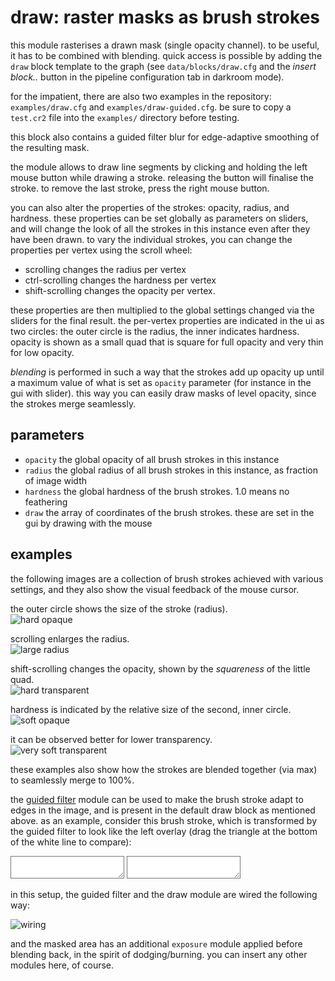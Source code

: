 # draw: raster masks as brush strokes

this module rasterises a drawn mask (single opacity channel). to be useful, it
has to be combined with blending. quick access is possible by adding the `draw`
block template to the graph (see `data/blocks/draw.cfg` and the *insert block..*
button in the pipeline configuration tab in darkroom mode).

for the impatient, there are also two examples in the repository:
`examples/draw.cfg` and `examples/draw-guided.cfg`. be sure to copy a
`test.cr2` file into the `examples/` directory before testing.

this block also contains a guided filter blur for edge-adaptive smoothing of
the resulting mask.

the module allows to draw line segments by clicking and holding the left mouse
button while drawing a stroke. releasing the button will finalise the stroke.
to remove the last stroke, press the right mouse button.

you can also alter the properties of the strokes: opacity, radius, and
hardness. these properties can be set globally as parameters on sliders, and will
change the look of all the strokes in this instance even after they have been drawn.
to vary the individual strokes, you can change the properties per vertex using
the scroll wheel:

* scrolling changes the radius per vertex
* ctrl-scrolling changes the hardness per vertex
* shift-scrolling changes the opacity per vertex.

these properties are then multiplied to the global settings changed via the sliders
for the final result. the per-vertex properties are indicated in the ui as two circles:
the outer circle is the radius, the inner indicates hardness. opacity is shown as a small
quad that is square for full opacity and very thin for low opacity.

*blending* is performed in such a way that the strokes add up opacity up until a maximum
value of what is set as `opacity` parameter (for instance in the gui with slider). this
way you can easily draw masks of level opacity, since the strokes merge seamlessly.

## parameters

* `opacity` the global opacity of all brush strokes in this instance
* `radius` the global radius of all brush strokes in this instance, as fraction of image width
* `hardness` the global hardness of the brush strokes. 1.0 means no feathering
* `draw` the array of coordinates of the brush strokes. these are set in the gui by drawing with the mouse

## examples

the following images are a collection of brush strokes achieved with various
settings, and they also show the visual feedback of the mouse cursor.

the outer circle shows the size of the stroke (radius).  
![hard opaque](stroke-hard-opaque.jpg)

scrolling enlarges the radius.  
![large radius](stroke-hard-opaque-large.jpg)

shift-scrolling changes the opacity, shown by the *squareness* of the little quad.  
![hard transparent](stroke-hard-transparent.jpg)

hardness is indicated by the relative size of the second, inner circle.  
![soft opaque](stroke-soft-opaque.jpg)

it can be observed better for lower transparency.  
![very soft transparent](stroke-verysoft-transparent.jpg)

these examples also show how the strokes are blended together (via max) to seamlessly merge
to 100%.


the [guided filter](../guided/readme.md) module can be used to make the brush stroke
adapt to edges in the image, and is present in the default draw block as mentioned
above. as an example, consider this brush stroke,
which is transformed by the guided filter to look like the left overlay (drag
the triangle at the bottom of the white line to compare):  
<div class="compare_box">
<textarea readonly style="background-image:url(guided-off.jpg)"></textarea>
<textarea readonly style="background-image:url(guided-on.jpg)" ></textarea>
</div>

in this setup, the guided filter and the draw module are wired the following way:

![wiring](wiring.jpg)

and the masked area has an additional `exposure` module applied before blending
back, in the spirit of dodging/burning. you can insert any other modules here, of course.
